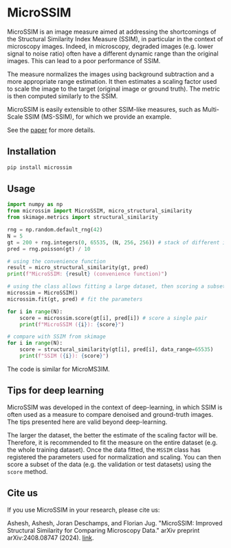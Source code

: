 # MicroSSIM

MicroSSIM is an image measure aimed at addressing the shortcomings of the Structural
Similarity Index Measure (SSIM), in particular in the context of microscopy images. Indeed,
in microscopy, degraded images (e.g. lower signal to noise ratio) often have a different
dynamic range than the original images. This can lead to a poor performance of SSIM.

The measure normalizes the images using background subtraction and a more appropriate 
range estimation. It then estimates a scaling factor used to scale the image
to the target (original image or ground truth). The metric is then computed
similarly to the SSIM. 

MicroSSIM is easily extensible to other SSIM-like measures, such as Multi-Scale SSIM 
(MS-SSIM), for which we provide an example.

See the [paper](https://arxiv.org/abs/2408.08747) for more details.

## Installation

```bash
pip install microssim
```


## Usage

```python
import numpy as np
from microssim import MicroSSIM, micro_structural_similarity
from skimage.metrics import structural_similarity

rng = np.random.default_rng(42)
N = 5
gt = 200 + rng.integers(0, 65535, (N, 256, 256)) # stack of different images
pred = rng.poisson(gt) / 10

# using the convenience function
result = micro_structural_similarity(gt, pred)
print(f"MicroSSIM: {result} (convenience function)")

# using the class allows fitting a large dataset, then scoring a subset
microssim = MicroSSIM()
microssim.fit(gt, pred) # fit the parameters

for i in range(N):
    score = microssim.score(gt[i], pred[i]) # score a single pair
    print(f"MicroSSIM ({i}): {score}")

# compare with SSIM from skimage
for i in range(N):
    score = structural_similarity(gt[i], pred[i], data_range=65535)
    print(f"SSIM ({i}): {score}")
```

The code is similar for MicroMS3IM.

## Tips for deep learning

MicroSSIM was developed in the context of deep-learning, in which SSIM is often used
as a measure to compare denoised and ground-truth images. The tips presented here are
valid beyond deep-learning.

The larger the dataset, the better the estimate of the scaling factor will be. Therefore,
it is recommended to fit the measure on the entire dataset (e.g. the whole training 
dataset). Once the data fitted, the `MSSIM` class has registered the parameters used
for normalization and scaling. You can then score a subset of the data (e.g. the validation
or test datasets) using the `score` method.



## Cite us

If you use MicroSSIM in your research, please cite us:

Ashesh, Ashesh, Joran Deschamps, and Florian Jug. "MicroSSIM: Improved Structural Similarity for Comparing Microscopy Data." arXiv preprint arXiv:2408.08747 (2024). [link](https://arxiv.org/abs/2408.08747).